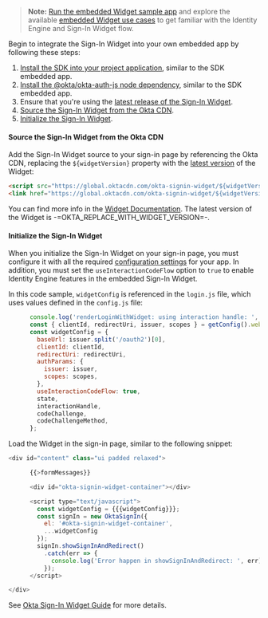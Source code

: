 > **Note:** [Run the embedded Widget sample app](/docs/guides/oie-embedded-common-run-samples/nodejs/main/#run-the-embedded-widget-sample-app) and explore the available [embedded Widget use cases](/docs/guides/oie-embedded-widget-use-case-basic-sign-in/nodejs/main/) to get familiar with the Identity Engine and Sign-In Widget flow.

Begin to integrate the Sign-In Widget into your own embedded app by following these steps:

1. [Install the SDK into your project application](#_1-install-the-sdk-into-your-project-application), similar to the SDK embedded app.
1. [Install the @okta/okta-auth-js node dependency](#_2-install-the-okta-okta-auth-js-node-dependency), similar to the SDK embedded app.
1. Ensure that you're using the [latest release of the Sign-In Widget](https://github.com/okta/okta-signin-widget/releases/).
1. [Source the Sign-In Widget from the Okta CDN](#source-the-sign-in-widget-from-the-okta-cdn).
1. [Initialize the Sign-In Widget](#initialize-the-sign-in-widget).

#### Source the Sign-In Widget from the Okta CDN

Add the Sign-In Widget source to your sign-in page by referencing the Okta CDN, replacing the `${widgetVersion}` property with the [latest version](https://github.com/okta/okta-signin-widget/releases/) of the Widget:

```html
<script src="https://global.oktacdn.com/okta-signin-widget/${widgetVersion}/js/okta-sign-in.min.js" type="text/javascript"></script>
<link href="https://global.oktacdn.com/okta-signin-widget/${widgetVersion}/css/okta-sign-in.min.css" type="text/css" rel="stylesheet"/>
```

You can find more info in the [Widget Documentation](https://github.com/okta/okta-signin-widget#using-the-okta-cdn). The latest version of the Widget is -=OKTA_REPLACE_WITH_WIDGET_VERSION=-.

#### Initialize the Sign-In Widget

When you initialize the Sign-In Widget on your sign-in page, you must configure it with all the required [configuration settings](#configuration-settings) for your app. In addition, you must set the `useInteractionCodeFlow` option to `true` to enable Identity Engine features in the embedded Sign-In Widget.

In this code sample, `widgetConfig` is referenced in the `login.js` file, which uses values defined in the `config.js` file:

```JavaScript
      console.log('renderLoginWithWidget: using interaction handle: ', interactionHandle);
      const { clientId, redirectUri, issuer, scopes } = getConfig().webServer.oidc;
      const widgetConfig = {
        baseUrl: issuer.split('/oauth2')[0],
        clientId: clientId,
        redirectUri: redirectUri,
        authParams: {
          issuer: issuer,
          scopes: scopes,
        },
        useInteractionCodeFlow: true,
        state,
        interactionHandle,
        codeChallenge,
        codeChallengeMethod,
      };
```

Load the Widget in the sign-in page, similar to the following snippet:

```JavaScript
<div id="content" class="ui padded relaxed">

      {{>formMessages}}

      <div id="okta-signin-widget-container"></div>

      <script type="text/javascript">
        const widgetConfig = {{{widgetConfig}}};
        const signIn = new OktaSignIn({
          el: '#okta-signin-widget-container',
          ...widgetConfig
        });
        signIn.showSignInAndRedirect()
          .catch(err => {
            console.log('Error happen in showSignInAndRedirect: ', err);
          });
      </script>

</div>
```

See [Okta Sign-In Widget Guide](/code/javascript/okta_sign-in_widget/) for more details.
